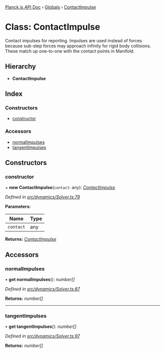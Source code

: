 [Planck.js API Doc](../README.md) › [Globals](../globals.md) › [ContactImpulse](contactimpulse.md)

# Class: ContactImpulse

Contact impulses for reporting. Impulses are used instead of forces because
sub-step forces may approach infinity for rigid body collisions. These match
up one-to-one with the contact points in Manifold.

## Hierarchy

* **ContactImpulse**

## Index

### Constructors

* [constructor](contactimpulse.md#constructor)

### Accessors

* [normalImpulses](contactimpulse.md#normalimpulses)
* [tangentImpulses](contactimpulse.md#tangentimpulses)

## Constructors

###  constructor

\+ **new ContactImpulse**(`contact`: any): *[ContactImpulse](contactimpulse.md)*

*Defined in [src/dynamics/Solver.ts:79](https://github.com/shakiba/planck.js/blob/b8c946c/src/dynamics/Solver.ts#L79)*

**Parameters:**

Name | Type |
------ | ------ |
`contact` | any |

**Returns:** *[ContactImpulse](contactimpulse.md)*

## Accessors

###  normalImpulses

• **get normalImpulses**(): *number[]*

*Defined in [src/dynamics/Solver.ts:87](https://github.com/shakiba/planck.js/blob/b8c946c/src/dynamics/Solver.ts#L87)*

**Returns:** *number[]*

___

###  tangentImpulses

• **get tangentImpulses**(): *number[]*

*Defined in [src/dynamics/Solver.ts:97](https://github.com/shakiba/planck.js/blob/b8c946c/src/dynamics/Solver.ts#L97)*

**Returns:** *number[]*
